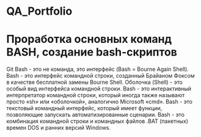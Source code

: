 # QA_Portfolio
# Проработка основных команд BASH, создание bash-скриптов

Git Bash - это не команда, это интерфейс (Bash = Bourne Again Shell).
Bash - это интерфейс командной строки, созданный Брайаном Фоксом в качестве бесплатной замены Bourne Shell. Оболочка (Shell) - это особый вид интерфейса командной строки. 
Bash - это интерактивный интерпретатор командной строки, который иногда также называют просто «sh» или «оболочкой», аналогично Microsoft «cmd».
Bash - это текстовый командный интерфейс, который имеет функции, позволяющие запускать автоматизированные сценарии.
Bash - это комбинация командной строки и командных файлов .BAT (пакетных) времен DOS и ранних версий Windows.
